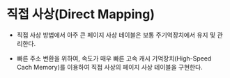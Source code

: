 # 직접 사상(Direct Mapping)

- 직접 사상 방법에서 아주 큰 페이지 사상 테이블은 보통 주기억장치에서 유지 및 관리한다.

- 빠른 주소 변환을 위하여, 속도가 매우 빠른 고속 캐시 기억장치(High-Speed Cach Memory)를 이용하여 직접 사상의 페이지 사상 테이블을 구현한다.